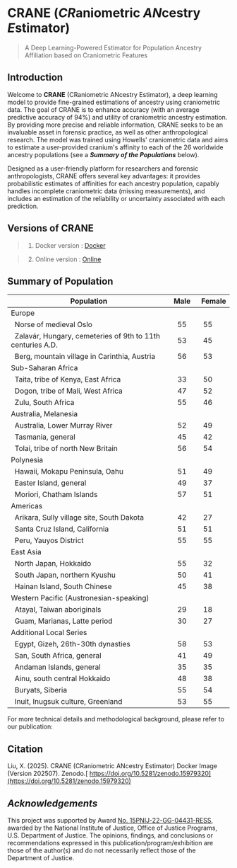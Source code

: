 # **CRANE** (***CR***aniometric ***AN***cestry ***E***stimator) 
> A Deep Learning-Powered Estimator for Population Ancestry Affiliation based on Craniometric Features
## Introduction
Welcome to **CRANE** (CRaniometric ANcestry Estimator), a deep learning model to provide fine-grained estimations of ancestry using craniometric data. 
The goal of CRANE is to enhance accuracy (with an average predictive accuracy of 94%) and utility of craniometric ancestry estimation. 
By providing more precise and reliable information, CRANE seeks to be an invaluable asset in forensic practice, 
as well as other anthropological research. 
The model was trained using Howells' craniometric data and aims to estimate a user-provided cranium's affinity 
to each of the 26 worldwide ancestry populations (see a ***Summary of the Populations*** below). 

Designed as a user-friendly platform for researchers and forensic anthropologists, CRANE offers several key advantages: 
it provides probabilistic estimates of affinities for each ancestry population, capably handles incomplete craniometric 
data (missing measurements), and includes an estimation of the reliability or uncertainty associated with each prediction.

## Versions of CRANE
>1. Docker version : [Docker](https://zenodo.org/records/15979320)

>2. Online version : [Online](doi)

## Summary of Population      

|Population|Male&nbsp;|&nbsp;Female|
|-----------|----------|----------|
|Europe|||
|&nbsp;&nbsp;Norse of medieval Oslo|&nbsp;&nbsp;55 &nbsp;|&nbsp; 55 &nbsp;|
|&nbsp;&nbsp;Zalavár, Hungary, cemeteries of 9th to 11th centuries A.D.|&nbsp;&nbsp;53 &nbsp;|&nbsp; 45 &nbsp;|
|&nbsp;&nbsp;Berg, mountain village in Carinthia, Austria|&nbsp;&nbsp;56 &nbsp;|&nbsp; 53 &nbsp;|
|Sub-Saharan Africa|||
|&nbsp;&nbsp;Taita, tribe of Kenya, East Africa|&nbsp;&nbsp;33 &nbsp;|&nbsp; 50 &nbsp;|
|&nbsp;&nbsp;Dogon, tribe of Mali, West Africa|&nbsp;&nbsp;47 &nbsp;|&nbsp; 52 &nbsp;|
|&nbsp;&nbsp;Zulu, South Africa|&nbsp;&nbsp;55 &nbsp;|&nbsp; 46 &nbsp;|
|Australia, Melanesia|||
|&nbsp;&nbsp;Australia, Lower Murray River|&nbsp;&nbsp;52 &nbsp;|&nbsp; 49 &nbsp;|
|&nbsp;&nbsp;Tasmania, general|&nbsp;&nbsp;45 &nbsp;|&nbsp; 42 &nbsp;|
|&nbsp;&nbsp;Tolai, tribe of north New Britain|&nbsp;&nbsp;56 &nbsp;|&nbsp; 54 &nbsp;|
|Polynesia|||
|&nbsp;&nbsp;Hawaii, Mokapu Peninsula, Oahu|&nbsp;&nbsp;51 &nbsp;|&nbsp; 49 &nbsp;|
|&nbsp;&nbsp;Easter Island, general|&nbsp;&nbsp;49 &nbsp;|&nbsp; 37 &nbsp;|
|&nbsp;&nbsp;Moriori, Chatham Islands|&nbsp;&nbsp;57 &nbsp;|&nbsp; 51 &nbsp;|
|Americas|||
|&nbsp;&nbsp;Arikara, Sully village site, South Dakota|&nbsp;&nbsp;42 &nbsp;|&nbsp; 27 &nbsp;|
|&nbsp;&nbsp;Santa Cruz Island, California|&nbsp;&nbsp;51 &nbsp;|&nbsp; 51 &nbsp;|
|&nbsp;&nbsp;Peru, Yauyos District|&nbsp;&nbsp;55 &nbsp;|&nbsp; 55 &nbsp;|
|East Asia|||
|&nbsp;&nbsp;North Japan, Hokkaido|&nbsp;&nbsp;55 &nbsp;|&nbsp; 32 &nbsp;|
|&nbsp;&nbsp;South Japan, northern Kyushu|&nbsp;&nbsp;50 &nbsp;|&nbsp; 41 &nbsp;|
|&nbsp;&nbsp;Hainan Island, South Chinese|&nbsp;&nbsp;45 &nbsp;|&nbsp; 38 &nbsp;|
|Western Pacific (Austronesian-speaking)|||
|&nbsp;&nbsp;Atayal, Taiwan aboriginals|&nbsp;&nbsp;29 &nbsp;|&nbsp; 18 &nbsp;|
|&nbsp;&nbsp;Guam, Marianas, Latte period|&nbsp;&nbsp;30 &nbsp;|&nbsp; 27 &nbsp;|
|Additional Local Series|||
|&nbsp;&nbsp;Egypt, Gizeh, 26th-30th dynasties|&nbsp;&nbsp;58 &nbsp;|&nbsp; 53 &nbsp;|
|&nbsp;&nbsp;San, South Africa, general|&nbsp;&nbsp;41 &nbsp;|&nbsp; 49 &nbsp;|
|&nbsp;&nbsp;Andaman Islands, general|&nbsp;&nbsp;35 &nbsp;|&nbsp; 35 &nbsp;|
|&nbsp;&nbsp;Ainu, south central Hokkaido|&nbsp;&nbsp;48 &nbsp;|&nbsp; 38 &nbsp;|
|&nbsp;&nbsp;Buryats, Siberia|&nbsp;&nbsp;55 &nbsp;|&nbsp; 54 &nbsp;|
|&nbsp;&nbsp;Inuit, Inugsuk culture, Greenland|&nbsp;&nbsp;53 &nbsp;|&nbsp; 55 &nbsp;|


For more technical details and methodological background, please refer to our publication:  
## Citation
Liu, X. (2025). CRANE (CRaniometric ANcestry Estimator) Docker Image (Version 202507). Zenodo.[ https://doi.org/10.5281/zenodo.15979320](https://doi.org/10.5281/zenodo.15979320)

## ***Acknowledgements***

This project was supported by Award [No. 15PNIJ-22-GG-04431-RESS](https://nij.ojp.gov/funding/awards/15pnij-22-gg-04431-ress), awarded by the National Institute of Justice, Office of Justice Programs, U.S. Department of Justice. 
The opinions, findings, and conclusions or recommendations expressed in this publication/program/exhibition are those of the author(s) and do not necessarily reflect those of the Department of Justice. 
